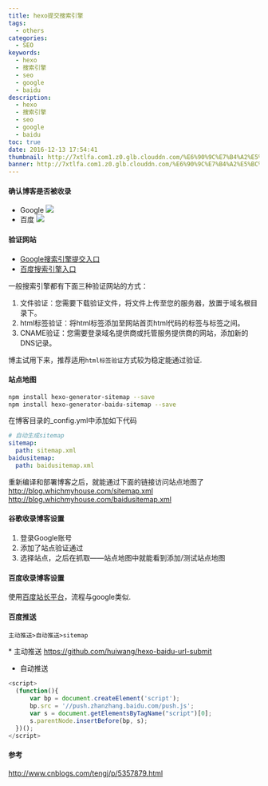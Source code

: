 ```yaml
---
title: hexo提交搜索引擎
tags:
  - others
categories:
  - SEO
keywords:
  - hexo
  - 搜索引擎
  - seo
  - google
  - baidu
description:
  - hexo
  - 搜索引擎
  - seo
  - google
  - baidu
toc: true
date: 2016-12-13 17:54:41
thumbnail: http://7xtlfa.com1.z0.glb.clouddn.com/%E6%90%9C%E7%B4%A2%E5%BC%95%E6%93%8E.jpg
banner: http://7xtlfa.com1.z0.glb.clouddn.com/%E6%90%9C%E7%B4%A2%E5%BC%95%E6%93%8E.jpg
---
```


#### 确认博客是否被收录
* Google
![](http://7xtlfa.com1.z0.glb.clouddn.com/blog_google.png)
* 百度
![](http://7xtlfa.com1.z0.glb.clouddn.com/blog_baidu.png)

#### 验证网站
* [Google搜索引擎提交入口](https://www.google.com/webmasters/tools/home?hl=zh-CN)
* [百度搜索引擎入口](http://www.baidu.com/search/url_submit.htm)

<!-- more -->
一般搜索引擎都有下面三种验证网站的方式：
1. 文件验证：您需要下载验证文件，将文件上传至您的服务器，放置于域名根目录下。
2. html标签验证：将html标签添加至网站首页html代码的标签与标签之间。
3. CNAME验证：您需要登录域名提供商或托管服务提供商的网站，添加新的DNS记录。

博主试用下来，推荐适用`html标签验证`方式较为稳定能通过验证.

#### 站点地图
``` bash
npm install hexo-generator-sitemap --save
npm install hexo-generator-baidu-sitemap --save
```
在博客目录的_config.yml中添加如下代码
``` yml
# 自动生成sitemap
sitemap:
  path: sitemap.xml
baidusitemap:
  path: baidusitemap.xml
```
重新编译和部署博客之后，就能通过下面的链接访问站点地图了
http://blog.whichmyhouse.com/sitemap.xml
http://blog.whichmyhouse.com/baidusitemap.xml


#### 谷歌收录博客设置
1. 登录Google账号
2. 添加了站点验证通过
3. 选择站点，之后在抓取——站点地图中就能看到添加/测试站点地图

#### 百度收录博客设置
使用[百度站长平台](http://zhanzhang.baidu.com/)，流程与google类似.

#### 百度推送
```
主动推送>自动推送>sitemap
```
* 主动推送
https://github.com/huiwang/hexo-baidu-url-submit
* 自动推送
``` js
<script>
  (function(){
      var bp = document.createElement('script');
      bp.src = '//push.zhanzhang.baidu.com/push.js';
      var s = document.getElementsByTagName("script")[0];
      s.parentNode.insertBefore(bp, s);
  })();
</script>
```

#### 参考
http://www.cnblogs.com/tengj/p/5357879.html



